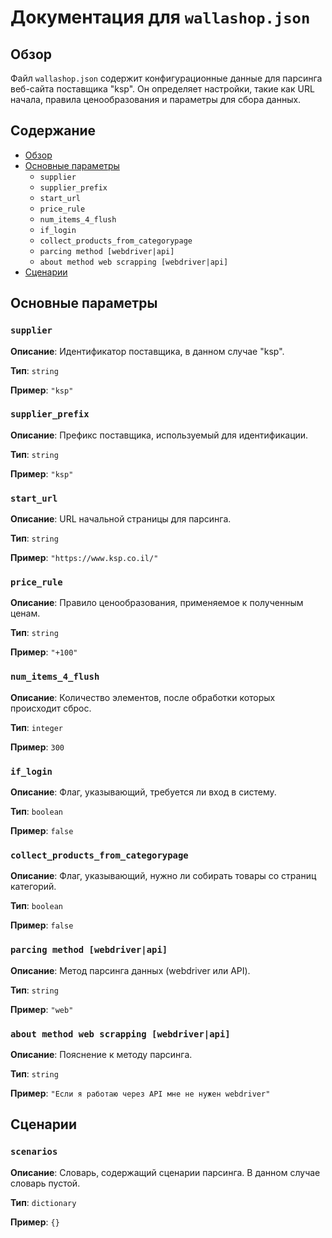 # Документация для `wallashop.json`

## Обзор

Файл `wallashop.json` содержит конфигурационные данные для парсинга веб-сайта поставщика "ksp". Он определяет настройки, такие как URL начала, правила ценообразования и параметры для сбора данных.

## Содержание

- [Обзор](#обзор)
- [Основные параметры](#основные-параметры)
    - `supplier`
    - `supplier_prefix`
    - `start_url`
    - `price_rule`
    - `num_items_4_flush`
    - `if_login`
    - `collect_products_from_categorypage`
    - `parcing method [webdriver|api]`
    - `about method web scrapping [webdriver|api]`
- [Сценарии](#сценарии)

## Основные параметры

### `supplier`

**Описание**: Идентификатор поставщика, в данном случае "ksp".

**Тип**: `string`

**Пример**: `"ksp"`

### `supplier_prefix`

**Описание**: Префикс поставщика, используемый для идентификации.

**Тип**: `string`

**Пример**: `"ksp"`

### `start_url`

**Описание**: URL начальной страницы для парсинга.

**Тип**: `string`

**Пример**: `"https://www.ksp.co.il/"`

### `price_rule`

**Описание**: Правило ценообразования, применяемое к полученным ценам.

**Тип**: `string`

**Пример**: `"+100"`

### `num_items_4_flush`

**Описание**: Количество элементов, после обработки которых происходит сброс.

**Тип**: `integer`

**Пример**: `300`

### `if_login`

**Описание**: Флаг, указывающий, требуется ли вход в систему.

**Тип**: `boolean`

**Пример**: `false`

### `collect_products_from_categorypage`

**Описание**: Флаг, указывающий, нужно ли собирать товары со страниц категорий.

**Тип**: `boolean`

**Пример**: `false`

### `parcing method [webdriver|api]`

**Описание**: Метод парсинга данных (webdriver или API).

**Тип**: `string`

**Пример**: `"web"`

### `about method web scrapping [webdriver|api]`

**Описание**: Пояснение к методу парсинга.

**Тип**: `string`

**Пример**: `"Если я работаю через API мне не нужен webdriver"`

## Сценарии

### `scenarios`

**Описание**: Словарь, содержащий сценарии парсинга. В данном случае словарь пустой.

**Тип**: `dictionary`

**Пример**: `{}`